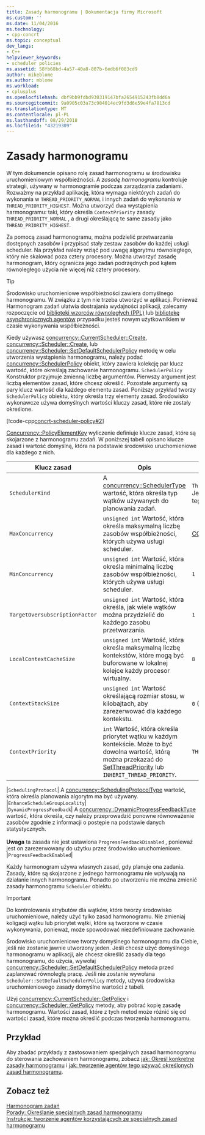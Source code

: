 ```yaml
---
title: Zasady harmonogramu | Dokumentacja firmy Microsoft
ms.custom: ''
ms.date: 11/04/2016
ms.technology:
- cpp-concrt
ms.topic: conceptual
dev_langs:
- C++
helpviewer_keywords:
- scheduler policies
ms.assetid: 58fb68bd-4a57-40a8-807b-6edb6f083cd9
author: mikeblome
ms.author: mblome
ms.workload:
- cplusplus
ms.openlocfilehash: dbf9bb9fdbd930319147bfa2654915243fb8dd6a
ms.sourcegitcommit: 9a0905c03a73c904014ec9fd3d6e59e4fa7813cd
ms.translationtype: MT
ms.contentlocale: pl-PL
ms.lasthandoff: 08/29/2018
ms.locfileid: "43219309"
---
```

# <a name="scheduler-policies"></a>Zasady harmonogramu
W tym dokumencie opisano rolę zasad harmonogramu w środowisku uruchomieniowym współbieżności. A *zasadę harmonogramu* kontroluje strategii, używany w harmonogramie podczas zarządzania zadaniami. Rozważmy na przykład aplikację, która wymaga niektórych zadań do wykonania w `THREAD_PRIORITY_NORMAL` i innych zadań do wykonania w `THREAD_PRIORITY_HIGHEST`.  Można utworzyć dwa wystąpienia harmonogramu: taki, który określa `ContextPriority` zasady `THREAD_PRIORITY_NORMAL` , a drugi określającą te same zasady jako `THREAD_PRIORITY_HIGHEST`.  
  
 Za pomocą zasad harmonogramu, można podzielić przetwarzania dostępnych zasobów i przypisać stały zestaw zasobów do każdej usługi scheduler. Na przykład należy wziąć pod uwagę algorytmu równoległego, który nie skalować poza cztery procesory. Można utworzyć zasadę harmonogram, który ogranicza jego zadań podrzędnych pod kątem równoległego użycia nie więcej niż cztery procesory.  
  
> [!TIP]
>  Środowisko uruchomieniowe współbieżności zawiera domyślnego harmonogramu. W związku z tym nie trzeba utworzyć w aplikacji. Ponieważ Harmonogram zadań ułatwia dostrajania wydajności aplikacji, zalecamy rozpoczęcie od [biblioteki wzorców równoległych (PPL)](../../parallel/concrt/parallel-patterns-library-ppl.md) lub [bibliotekę asynchronicznych agentów](../../parallel/concrt/asynchronous-agents-library.md) przypadku jesteś nowym użytkownikiem w czasie wykonywania współbieżności.  
  
 Kiedy używasz [concurrency::CurrentScheduler::Create](reference/currentscheduler-class.md#create), [concurrency::Scheduler::Create](reference/scheduler-class.md#create), lub [concurrency::Scheduler::SetDefaultSchedulerPolicy](reference/scheduler-class.md#setdefaultschedulerpolicy) metodę w celu utworzenia wystąpienia harmonogramu, należy podać [concurrency::SchedulerPolicy](../../parallel/concrt/reference/schedulerpolicy-class.md) obiekt, który zawiera kolekcję par klucz wartość, które określają zachowanie harmonogramu. `SchedulerPolicy` Konstruktor przyjmuje zmienną liczbę argumentów. Pierwszy argument jest liczbą elementów zasad, które chcesz określić. Pozostałe argumenty są pary klucz wartość dla każdego elementu zasad. Poniższy przykład tworzy `SchedulerPolicy` obiektu, który określa trzy elementy zasad. Środowisko wykonawcze używa domyślnych wartości kluczy zasad, które nie zostały określone.  

  
 [!code-cpp[concrt-scheduler-policy#2](../../parallel/concrt/codesnippet/cpp/scheduler-policies_1.cpp)]  
  

 [Concurrency::PolicyElementKey](reference/concurrency-namespace-enums.md#policyelementkey) wyliczenie definiuje klucze zasad, które są skojarzone z harmonogramu zadań. W poniższej tabeli opisano klucze zasad i wartość domyślną, która na podstawie środowisko uruchomieniowe dla każdego z nich.  
  
|Klucz zasad|Opis|Wartość domyślna|  
|----------------|-----------------|-------------------|  
|`SchedulerKind`|A [concurrency::SchedulerType](reference/concurrency-namespace-enums.md#schedulertype) wartość, która określa typ wątków używanych do planowania zadań.|`ThreadScheduler` (Użyj wątków normalny). Jest to jedyna prawidłowa wartość dla tego klucza.|  
|`MaxConcurrency`|`unsigned int` Wartość, która określa maksymalną liczbę zasobów współbieżności, których używa usługi scheduler.|[CONCURRENCY::MaxExecutionResources](reference/concurrency-namespace-constants1.md#maxexecutionresources)|  
|`MinConcurrency`|`unsigned int` Wartość, która określa minimalną liczbę zasobów współbieżności, których używa usługi scheduler.|`1`|  
|`TargetOversubscriptionFactor`|`unsigned int` Wartość, która określa, jak wiele wątków można przydzielić do każdego zasobu przetwarzania.|`1`|  
|`LocalContextCacheSize`|`unsigned int` Wartość, która określa maksymalną liczbę kontekstów, które mogą być buforowane w lokalnej kolejce każdy procesor wirtualny.|`8`|  
|`ContextStackSize`|`unsigned int` Wartość określającą rozmiar stosu, w kilobajtach, aby zarezerwować dla każdego kontekstu.|`0` (Użyj domyślny rozmiar stosu)|  
|`ContextPriority`|`int` Wartość, która określa priorytet wątku w każdym kontekście. Może to być dowolna wartość, którą można przekazać do [SetThreadPriority](/windows/desktop/api/processthreadsapi/nf-processthreadsapi-setthreadpriority) lub `INHERIT_THREAD_PRIORITY`.|`THREAD_PRIORITY_NORMAL`|  

|`SchedulingProtocol`| A [concurrency::SchedulingProtocolType](reference/concurrency-namespace-enums.md#schedulingprotocoltype) wartość, która określa planowania algorytm ma być używany. |`EnhanceScheduleGroupLocality`|  
|`DynamicProgressFeedback`| A [concurrency::DynamicProgressFeedbackType](reference/concurrency-namespace-enums.md#dynamicprogressfeedbacktype) wartość, która określa, czy należy przeprowadzić ponowne równoważenie zasobów zgodnie z informacji o postępie na podstawie danych statystycznych.<br /><br /> **Uwaga** ta zasada nie jest ustawiona `ProgressFeedbackDisabled` , ponieważ jest on zarezerwowany do użytku przez środowisko uruchomieniowe. |`ProgressFeedbackEnabled`|  

  
 Każdy harmonogram używa własnych zasad, gdy planuje ona zadania. Zasady, które są skojarzone z jednego harmonogramu nie wpływają na działanie innych harmonogramu. Ponadto po utworzeniu nie można zmienić zasady harmonogramu `Scheduler` obiektu.  
  
> [!IMPORTANT]
>  Do kontrolowania atrybutów dla wątków, które tworzy środowisko uruchomieniowe, należy użyć tylko zasad harmonogramu. Nie zmieniaj koligacji wątku lub priorytet wątki, które są tworzone w czasie wykonywania, ponieważ, może spowodować niezdefiniowane zachowanie.  
  
 Środowisko uruchomieniowe tworzy domyślnego harmonogramu dla Ciebie, jeśli nie zostanie jawnie utworzony jeden. Jeśli chcesz użyć domyślnego harmonogramu w aplikacji, ale chcesz określić zasady dla tego harmonogramu, do użycia, wywołaj [concurrency::Scheduler::SetDefaultSchedulerPolicy](reference/scheduler-class.md#setdefaultschedulerpolicy) metoda przed zaplanować równoległą pracę. Jeśli nie zostanie wywołana `Scheduler::SetDefaultSchedulerPolicy` metody, używa środowiska uruchomieniowego zasady domyślne wartości z tabeli.  
  
 Użyj [concurrency::CurrentScheduler::GetPolicy](reference/currentscheduler-class.md#getpolicy) i [concurrency::Scheduler::GetPolicy](reference/scheduler-class.md#getpolicy) metody, aby pobrać kopię zasadę harmonogramu. Wartości zasad, które z tych metod może różnić się od wartości zasad, które można określić podczas tworzenia harmonogramu.  
  
## <a name="example"></a>Przykład  
 Aby zbadać przykłady z zastosowaniem specjalnych zasad harmonogramu do sterowania zachowaniem harmonogramu, zobacz [jak: Określ konkretne zasady harmonogramu](../../parallel/concrt/how-to-specify-specific-scheduler-policies.md) i [jak: tworzenie agentów tego używać określonych zasad harmonogramu](../../parallel/concrt/how-to-create-agents-that-use-specific-scheduler-policies.md).  
  
## <a name="see-also"></a>Zobacz też  
 [Harmonogram zadań](../../parallel/concrt/task-scheduler-concurrency-runtime.md)   
 [Porady: Określanie specjalnych zasad harmonogramu](../../parallel/concrt/how-to-specify-specific-scheduler-policies.md)   
 [Instrukcje: tworzenie agentów korzystających ze specjalnych zasad harmonogramu](../../parallel/concrt/how-to-create-agents-that-use-specific-scheduler-policies.md)


